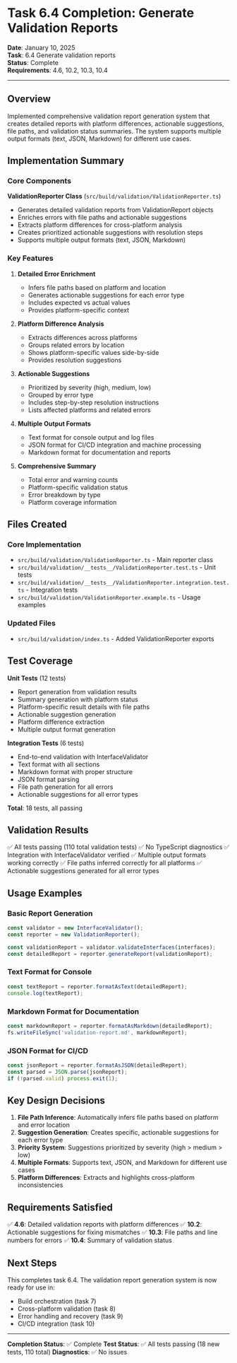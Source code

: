 # Task 6.4 Completion: Generate Validation Reports

**Date**: January 10, 2025  
**Task**: 6.4 Generate validation reports  
**Status**: Complete  
**Requirements**: 4.6, 10.2, 10.3, 10.4

---

## Overview

Implemented comprehensive validation report generation system that creates detailed reports with platform differences, actionable suggestions, file paths, and validation status summaries. The system supports multiple output formats (text, JSON, Markdown) for different use cases.

## Implementation Summary

### Core Components

**ValidationReporter Class** (`src/build/validation/ValidationReporter.ts`)
- Generates detailed validation reports from ValidationReport objects
- Enriches errors with file paths and actionable suggestions
- Extracts platform differences for cross-platform analysis
- Creates prioritized actionable suggestions with resolution steps
- Supports multiple output formats (text, JSON, Markdown)

### Key Features

1. **Detailed Error Enrichment**
   - Infers file paths based on platform and location
   - Generates actionable suggestions for each error type
   - Includes expected vs actual values
   - Provides platform-specific context

2. **Platform Difference Analysis**
   - Extracts differences across platforms
   - Groups related errors by location
   - Shows platform-specific values side-by-side
   - Provides resolution suggestions

3. **Actionable Suggestions**
   - Prioritized by severity (high, medium, low)
   - Grouped by error type
   - Includes step-by-step resolution instructions
   - Lists affected platforms and related errors

4. **Multiple Output Formats**
   - Text format for console output and log files
   - JSON format for CI/CD integration and machine processing
   - Markdown format for documentation and reports

5. **Comprehensive Summary**
   - Total error and warning counts
   - Platform-specific validation status
   - Error breakdown by type
   - Platform coverage information

## Files Created

### Core Implementation
- `src/build/validation/ValidationReporter.ts` - Main reporter class
- `src/build/validation/__tests__/ValidationReporter.test.ts` - Unit tests
- `src/build/validation/__tests__/ValidationReporter.integration.test.ts` - Integration tests
- `src/build/validation/ValidationReporter.example.ts` - Usage examples

### Updated Files
- `src/build/validation/index.ts` - Added ValidationReporter exports

## Test Coverage

**Unit Tests** (12 tests)
- Report generation from validation results
- Summary generation with platform status
- Platform-specific result details with file paths
- Actionable suggestion generation
- Platform difference extraction
- Multiple output format generation

**Integration Tests** (6 tests)
- End-to-end validation with InterfaceValidator
- Text format with all sections
- Markdown format with proper structure
- JSON format parsing
- File path generation for all errors
- Actionable suggestions for all error types

**Total**: 18 tests, all passing

## Validation Results

✅ All tests passing (110 total validation tests)
✅ No TypeScript diagnostics
✅ Integration with InterfaceValidator verified
✅ Multiple output formats working correctly
✅ File paths inferred correctly for all platforms
✅ Actionable suggestions generated for all error types

## Usage Examples

### Basic Report Generation
```typescript
const validator = new InterfaceValidator();
const reporter = new ValidationReporter();

const validationReport = validator.validateInterfaces(interfaces);
const detailedReport = reporter.generateReport(validationReport);
```

### Text Format for Console
```typescript
const textReport = reporter.formatAsText(detailedReport);
console.log(textReport);
```

### Markdown Format for Documentation
```typescript
const markdownReport = reporter.formatAsMarkdown(detailedReport);
fs.writeFileSync('validation-report.md', markdownReport);
```

### JSON Format for CI/CD
```typescript
const jsonReport = reporter.formatAsJSON(detailedReport);
const parsed = JSON.parse(jsonReport);
if (!parsed.valid) process.exit(1);
```

## Key Design Decisions

1. **File Path Inference**: Automatically infers file paths based on platform and error location
2. **Suggestion Generation**: Creates specific, actionable suggestions for each error type
3. **Priority System**: Suggestions prioritized by severity (high > medium > low)
4. **Multiple Formats**: Supports text, JSON, and Markdown for different use cases
5. **Platform Differences**: Extracts and highlights cross-platform inconsistencies

## Requirements Satisfied

✅ **4.6**: Detailed validation reports with platform differences
✅ **10.2**: Actionable suggestions for fixing mismatches
✅ **10.3**: File paths and line numbers for errors
✅ **10.4**: Summary of validation status

## Next Steps

This completes task 6.4. The validation report generation system is now ready for use in:
- Build orchestration (task 7)
- Cross-platform validation (task 8)
- Error handling and recovery (task 9)
- CI/CD integration (task 10)

---

**Completion Status**: ✅ Complete
**Test Status**: ✅ All tests passing (18 new tests, 110 total)
**Diagnostics**: ✅ No issues

